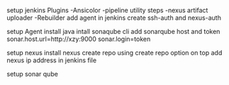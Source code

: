 setup jenkins 
Plugins
-Ansicolor
-pipeline utility steps
-nexus artifact uploader
-Rebuilder
add agent in jenkins
create ssh-auth and nexus-auth


setup Agent
install java
intall sonaqube cli
add sonarqube host and token 
sonar.host.url=http://xzy:9000
sonar.login=token


setup nexus
install nexus
create repo using create repo option on top
add nexus ip address in jenkins file





setup sonar qube
